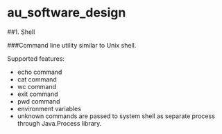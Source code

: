 # au_software_design

##1. Shell

###Command line utility similar to Unix shell.

Supported features:

* echo command
* cat command
* wc command
* exit command
* pwd command
* environment variables 
* unknown commands are passed to system shell as separate process through Java.Process library.
  
